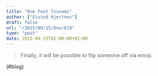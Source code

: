 ```yaml
---
title: "One Foot Tsunami"
author: ["Eivind Hjertnes"]
draft: false
url: "/2015/09/15/One/619"
type: "post"
date: 2015-09-15T02:00:00+02:00
---
```


> Finally, it will be possible to flip someone off via emoji.

(#blog)
